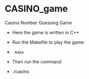 # CASINO_game

Casino Number Guessing Game
* Here the game is written in C++

* Run the Makefile to play the game
*      make
* Then run the command
* ./casino
